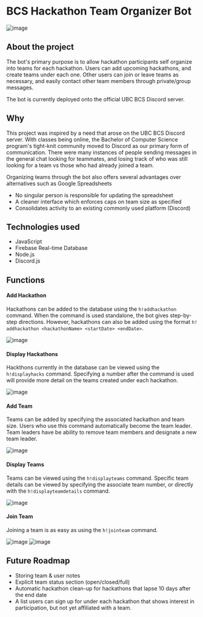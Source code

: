 # BCS Hackathon Team Organizer Bot

![image](https://user-images.githubusercontent.com/9119721/117059257-76234800-acd4-11eb-8320-f36535e619f7.png)

## About the project

The bot's primary purpose is to allow hackathon participants self organize into teams for each hackathon. Users can add upcoming hackathons, and create teams under each one. Other users can join or leave teams as necessary, and easily contact other team members through private/group messages.

The bot is currently deployed onto the official UBC BCS Discord server.

## Why 
This project was inspired by a need that arose on the UBC BCS Discord server. With classes being online, the Bachelor of Computer Science program's tight-knit community moved to Discord as our primary form of communication. There were many instances of people sending messages in the general chat looking for teammates, and losing track of who was still looking for a team vs those who had already joined a team.

Organizing teams through the bot also offers several advantages over alternatives such as Google Spreadsheets
- No singular person is responsible for updating the spreadsheet
- A cleaner interface which enforces caps on team size as specified
- Consolidates activity to an existing commonly used platform (Discord)

## Technologies used
- JavaScript
- Firebase Real-time Database
- Node.js
- Discord.js

## Functions

#### Add Hackathon

Hackathons can be added to the database using the `h!addhackathon` command. When the command is used standalone, the bot gives step-by-step directions. However, hackathons can also be added using the format  `h! addhackathon <hackathonName> <startDate> <endDate>`.

![image](https://user-images.githubusercontent.com/9119721/117064291-d61ced00-acda-11eb-98f9-d8ea75ad02c4.png)


#### Display Hackathons

Hackthons currently in the database can be viewed using the `h!displayhacks` command. Specifying a number after the command is used will provide more detail on the teams created under each hackathon.

![image](https://user-images.githubusercontent.com/9119721/117064401-019fd780-acdb-11eb-9f13-44b08ddd04b1.png)

#### Add Team

Teams can be added by specifying the associated hackathon and team size. Users who use this command automatically become the team leader. Team leaders have be ability to remove team members and designate a new team leader.

![image](https://user-images.githubusercontent.com/9119721/117065018-c7830580-acdb-11eb-9e77-42aee8806d17.png)

#### Display Teams

Teams can be viewed using the `h!displayteams` command. Specific team details can be viewed by specifying the associate team number, or directly with the `h!displayteamdetails` command.

![image](https://user-images.githubusercontent.com/9119721/117065264-1fba0780-acdc-11eb-9f92-9d60d5adf4fc.png)

#### Join Team

Joining a team is as easy as using the `h!jointeam` command.

![image](https://user-images.githubusercontent.com/9119721/117066109-2bf29480-acdd-11eb-9322-e6fd270c2aab.png)
![image](https://user-images.githubusercontent.com/9119721/117066163-42005500-acdd-11eb-9af7-f8fe1a8a8a9d.png)



## Future Roadmap
- Storing team & user notes
- Explicit team status section (open/closed/full)
- Automatic hackathon clean-up for hackathons that lapse 10 days after the end date
- A list users can sign up for under each hackathon that shows interest in participation, but not yet affiliated with a team.
